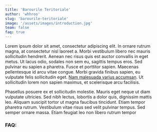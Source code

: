 ```yaml
---
title: 'Barourile Teritoriale'
author: 'whhroo'
slug: 'barourile-teritoriale'
image: '/assets/images/introduction.jpg'
team: false
faq: true
---
```


Lorem ipsum dolor sit amet, consectetur adipiscing elit. In ornare rutrum magna, at consectetur nisl laoreet a. Morbi vestibulum libero nec mauris sollicitudin hendrerit. Aenean nec risus quis est auctor convallis in eget metus. Ut lacus odio, sodales non sem eu, sagittis tempus eros. Sed pulvinar eu sapien a pharetra. Fusce et porttitor sapien. Maecenas pellentesque id arcu vitae congue. Morbi gravida finibus sapien, eu vulputate felis sollicitudin eget. [Nam malesuada varius accumsan](https://stellarsolutions.md/). Ut sollicitudin lorem non sapien maximus, et scelerisque arcu facilisis.

Phasellus posuere ex et sollicitudin molestie. Mauris eget neque ut diam vulputate ultricies. Sed nibh lectus, lobortis a dolor quis, dignissim mattis leo. Aliquam suscipit tortor ut magna faucibus tincidunt. Etiam tempor pharetra rutrum. Vestibulum vitae risus sed velit pulvinar tempus. Sed semper ornare massa. Etiam feugiat leo non libero rutrum tempor

### FAQ:
